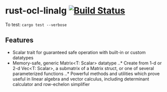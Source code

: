 # rust-ocl-linalg [![Build Status](https://travis-ci.org/mcaveniathor/rust-ocl-linalg.svg?branch=master)](https://travis-ci.org/mcaveniathor/rust-ocl-linalg)
To test: `cargo test --verbose`
## Features
* Scalar trait for guaranteed safe operation with built-in or custom datatypes
* Memory-safe, generic Matrix<T: Scalar> datatype
..* Create from 1-d or 2-d Vec<T: Scalar>, a submatrix of a Matrix struct, or one of several parameterized functions
..* Powerful methods and utilities which prove useful in linear algebra and vector calculus, including determinant calculator and row-echelon simplifier

